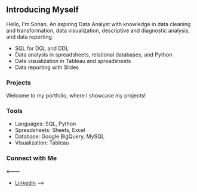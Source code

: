 ## Introducing Myself

Hello, I'm Sohan. An aspiring Data Analyst with knowledge in data cleaning and transformation, data visualization, descriptive and diagnostic analysis, and data reporting.

- SQL for DQL and DDL 
- Data analysis in spreadsheets, relational databases, and Python
- Data visualization in Tableau and spreadsheets
- Data reporting with Slides

### Projects

Welcome to my portfolio, where I showcase my projects!

### Tools

- Languages: SQL, Python
- Spreadsheets: Sheets, Excel
- Database: Google BigQuery, MySQL
- Visualization: Tableau

### Connect with Me
<---
- [Linkedin](https://www.linkedin.com/in/sohan-manchireddy/)
-->
